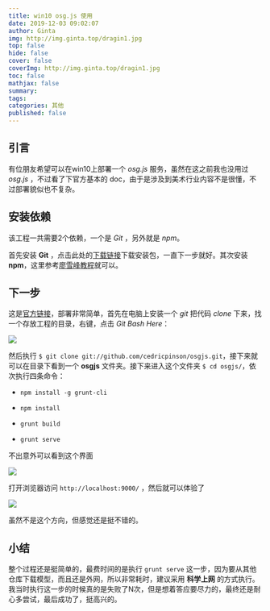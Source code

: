 ```yaml
---
title: win10 osg.js 使用
date: 2019-12-03 09:02:07
author: Ginta
img: http://img.ginta.top/dragin1.jpg
top: false
hide: false
cover: false
coverImg: http://img.ginta.top/dragin1.jpg
toc: false
mathjax: false
summary:
tags: 
categories: 其他
published: false
---
```

## 引言

有位朋友希望可以在win10上部署一个 *osg.js* 服务，虽然在这之前我也没用过 *osg.js* ，不过看了下官方基本的 doc，由于是涉及到美术行业内容不是很懂，不过部署貌似也不复杂。



## 安装依赖

该工程一共需要2个依赖，一个是 *Git* ，另外就是 *npm*。

首先安装 **Git** ，点击此处的[下载链接](https://github.com/git-for-windows/git/releases/download/v2.24.0.windows.2/Git-2.24.0.2-64-bit.exe)下载安装包，一直下一步就好。其次安装 **npm**，这里参考[廖雪峰教程](https://www.liaoxuefeng.com/wiki/1022910821149312/1023025597810528)就可以。



## 下一步

这是[官方链接](http://osgjs.org)，部署非常简单，首先在电脑上安装一个 *git* 把代码 *clone* 下来，找一个存放工程的目录，右键，点击 *Git Bash Here*：





![](http://img.ginta.top/markdownx/2019/12/02/d520a651-7ef9-416e-8653-2f32b628c933.png)



然后执行 `$ git clone git://github.com/cedricpinson/osgjs.git`，接下来就可以在目录下看到一个 **osgjs** 文件夹。接下来进入这个文件夹 `$ cd osgjs/`，依次执行四条命令：



- `npm install -g grunt-cli`

- `npm install`

- `grunt build`

- `grunt serve`

不出意外可以看到这个界面



![](http://img.ginta.top/markdownx/2019/12/02/57c92fc4-0753-4b90-8308-899de31ad4fd.png)

打开浏览器访问 `http://localhost:9000/` ，然后就可以体验了





![](http://img.ginta.top/markdownx/2019/12/02/244e4c99-6b42-4d73-adb6-18dba844ca5a.png)



虽然不是这个方向，但感觉还是挺不错的。



## 小结

整个过程还是挺简单的，最费时间的是执行 `grunt serve` 这一步，因为要从其他仓库下载模型，而且还是外网，所以非常耗时，建议采用 **科学上网** 的方式执行。我当时执行这一步的时候真的是失败了N次，但是想着答应要尽力的，最终还是耐心多尝试，最后成功了，挺高兴的。